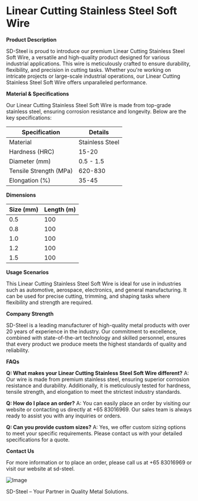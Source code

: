 # Linear Cutting Stainless Steel Soft Wire

**Product Description**

SD-Steel is proud to introduce our premium Linear Cutting Stainless Steel Soft Wire, a versatile and high-quality product designed for various industrial applications. This wire is meticulously crafted to ensure durability, flexibility, and precision in cutting tasks. Whether you're working on intricate projects or large-scale industrial operations, our Linear Cutting Stainless Steel Soft Wire offers unparalleled performance.

**Material & Specifications**

Our Linear Cutting Stainless Steel Soft Wire is made from top-grade stainless steel, ensuring corrosion resistance and longevity. Below are the key specifications:

| Specification | Details |
|---------------|---------|
| Material      | Stainless Steel |
| Hardness (HRC) | 15-20   |
| Diameter (mm) | 0.5 - 1.5 |
| Tensile Strength (MPa) | 620-830 |
| Elongation (%) | 35-45 |

**Dimensions**

| Size (mm) | Length (m) |
|-----------|------------|
| 0.5       | 100        |
| 0.8       | 100        |
| 1.0       | 100        |
| 1.2       | 100        |
| 1.5       | 100        |

**Usage Scenarios**

This Linear Cutting Stainless Steel Soft Wire is ideal for use in industries such as automotive, aerospace, electronics, and general manufacturing. It can be used for precise cutting, trimming, and shaping tasks where flexibility and strength are required.

**Company Strength**

SD-Steel is a leading manufacturer of high-quality metal products with over 20 years of experience in the industry. Our commitment to excellence, combined with state-of-the-art technology and skilled personnel, ensures that every product we produce meets the highest standards of quality and reliability.

**FAQs**

**Q: What makes your Linear Cutting Stainless Steel Soft Wire different?**
A: Our wire is made from premium stainless steel, ensuring superior corrosion resistance and durability. Additionally, it is meticulously tested for hardness, tensile strength, and elongation to meet the strictest industry standards.

**Q: How do I place an order?**
A: You can easily place an order by visiting our website or contacting us directly at +65 83016969. Our sales team is always ready to assist you with any inquiries or orders.

**Q: Can you provide custom sizes?**
A: Yes, we offer custom sizing options to meet your specific requirements. Please contact us with your detailed specifications for a quote.

**Contact Us**

For more information or to place an order, please call us at +65 83016969 or visit our website at  sd-steel.

![Image](https://github.com/user-attachments/assets/2567258e-e124-4816-932d-1809bd27ef0b)

SD-Steel – Your Partner in Quality Metal Solutions.